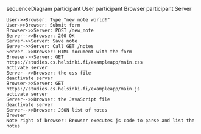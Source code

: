 sequenceDiagram
participant User
participant Browser
participant Server

    User->>Browser: Type "new note world!"
    User->>Browser: Submit form
    Browser->>Server: POST /new_note
    Server-->>Browser: 200 OK
    Server->>Server: Save note
    Server->>Server: Call GET /notes
    Server-->>Browser: HTML document with the form
    Browser->>Server: GET https://studies.cs.helsinki.fi/exampleapp/main.css
    activate server
    Server-->>Browser: the css file
    deactivate server
    Browser->>Server: GET https://studies.cs.helsinki.fi/exampleapp/main.js
    activate server
    Server-->>Browser: the JavaScript file
    deactivate server
    Server-->>Browser: JSON list of notes
    Browser
    Note right of browser: Browser executes js code to parse and list the notes
